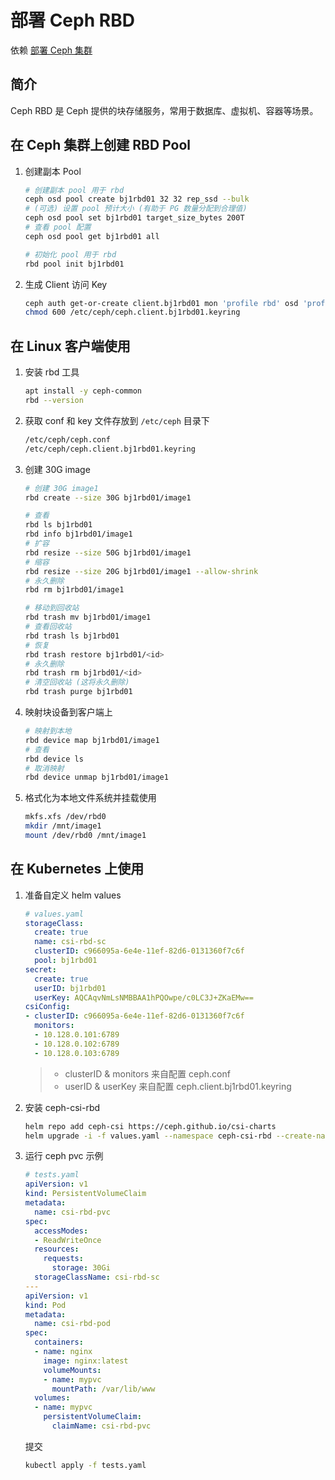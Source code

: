 # 部署 Ceph RBD

依赖 [部署 Ceph 集群](1-deploy-ceph-cluster.md)

## 简介

Ceph RBD 是 Ceph 提供的块存储服务，常用于数据库、虚拟机、容器等场景。

## 在 Ceph 集群上创建 RBD Pool

1. 创建副本 Pool 
    
    ```bash
    # 创建副本 pool 用于 rbd
    ceph osd pool create bj1rbd01 32 32 rep_ssd --bulk
    # (可选) 设置 pool 预计大小 (有助于 PG 数量分配到合理值)
    ceph osd pool set bj1rbd01 target_size_bytes 200T
    # 查看 pool 配置
    ceph osd pool get bj1rbd01 all

    # 初始化 pool 用于 rbd
    rbd pool init bj1rbd01
    ```
    
2. 生成 Client 访问 Key
    
    ```bash
    ceph auth get-or-create client.bj1rbd01 mon 'profile rbd' osd 'profile rbd pool=bj1rbd01' mgr 'profile rbd pool=bj1rbd01' |tee /etc/ceph/ceph.client.bj1rbd01.keyring
    chmod 600 /etc/ceph/ceph.client.bj1rbd01.keyring
    ```

## 在 Linux 客户端使用

1. 安装 rbd 工具

    ```bash
    apt install -y ceph-common
    rbd --version
    ```
    
2. 获取 conf 和 key 文件存放到 `/etc/ceph` 目录下
    
    ```bash
    /etc/ceph/ceph.conf
    /etc/ceph/ceph.client.bj1rbd01.keyring
    ```
    
3. 创建 30G image 
    
    ```bash
    # 创建 30G image1
    rbd create --size 30G bj1rbd01/image1

    # 查看
    rbd ls bj1rbd01
    rbd info bj1rbd01/image1
    # 扩容
    rbd resize --size 50G bj1rbd01/image1
    # 缩容
    rbd resize --size 20G bj1rbd01/image1 --allow-shrink
    # 永久删除
    rbd rm bj1rbd01/image1

    # 移动到回收站
    rbd trash mv bj1rbd01/image1
    # 查看回收站
    rbd trash ls bj1rbd01
    # 恢复
    rbd trash restore bj1rbd01/<id>
    # 永久删除
    rbd trash rm bj1rbd01/<id>
    # 清空回收站 (这将永久删除)
    rbd trash purge bj1rbd01
    ```

4. 映射块设备到客户端上

    ```bash
    # 映射到本地
    rbd device map bj1rbd01/image1
    # 查看
    rbd device ls
    # 取消映射
    rbd device unmap bj1rbd01/image1
    ```

5. 格式化为本地文件系统并挂载使用

    ```bash
    mkfs.xfs /dev/rbd0
    mkdir /mnt/image1
    mount /dev/rbd0 /mnt/image1
    ```

## 在 Kubernetes 上使用

1. 准备自定义 helm values

    ```yaml
    # values.yaml
    storageClass:
      create: true
      name: csi-rbd-sc
      clusterID: c966095a-6e4e-11ef-82d6-0131360f7c6f
      pool: bj1rbd01
    secret:
      create: true
      userID: bj1rbd01
      userKey: AQCAqvNmLsNMBBAA1hPQOwpe/c0LC3J+ZKaEMw==
    csiConfig:
    - clusterID: c966095a-6e4e-11ef-82d6-0131360f7c6f
      monitors:
      - 10.128.0.101:6789
      - 10.128.0.102:6789
      - 10.128.0.103:6789
    ```

    > * clusterID & monitors 来自配置 ceph.conf
    > * userID & userKey 来自配置 ceph.client.bj1rbd01.keyring

2. 安装 ceph-csi-rbd

    ```bash
    helm repo add ceph-csi https://ceph.github.io/csi-charts
    helm upgrade -i -f values.yaml --namespace ceph-csi-rbd --create-namespace ceph-csi-rbd ceph-csi/ceph-csi-rbd
    ```

3. 运行 ceph pvc 示例

    ```yaml
    # tests.yaml
    apiVersion: v1
    kind: PersistentVolumeClaim
    metadata:
      name: csi-rbd-pvc
    spec:
      accessModes:
      - ReadWriteOnce
      resources:
        requests:
          storage: 30Gi
      storageClassName: csi-rbd-sc
    ---
    apiVersion: v1
    kind: Pod
    metadata:
      name: csi-rbd-pod
    spec:
      containers:
      - name: nginx
        image: nginx:latest
        volumeMounts:
        - name: mypvc
          mountPath: /var/lib/www
      volumes:
      - name: mypvc
        persistentVolumeClaim:
          claimName: csi-rbd-pvc
    ```

    提交

    ```bash
    kubectl apply -f tests.yaml
    ```


    